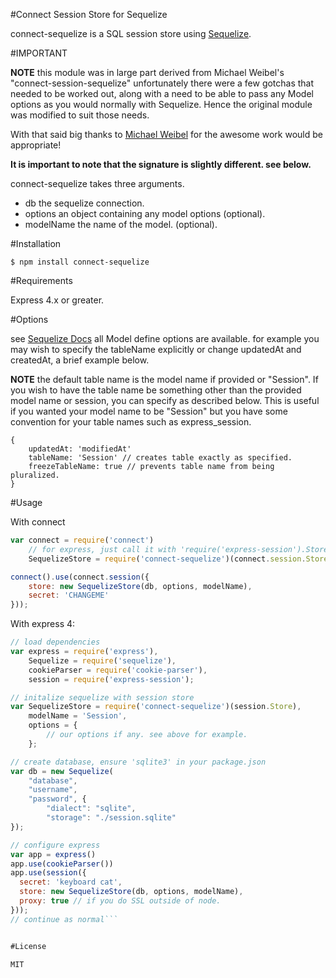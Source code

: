 #Connect Session Store for Sequelize

connect-sequelize is a SQL session store using [Sequelize](http://sequelizejs.com).

#IMPORTANT

**NOTE** this module was in large part derived from Michael Weibel's "connect-session-sequelize" unfortunately there
 were a few gotchas that needed to be worked out, along with a need to be able to pass any Model options as you
 would normally with Sequelize. Hence the original module was modified to suit those needs.

With that said big thanks to [Michael Weibel](https://github.com/mweibel) for the awesome work would be appropriate!

**It is important to note that the signature is slightly different. see below.**

connect-sequelize takes three arguments.

- db the sequelize connection.
- options an object containing any model options (optional).
- modelName the name of the model. (optional).



#Installation

```
$ npm install connect-sequelize
```

#Requirements

Express 4.x or greater.

#Options

see [Sequelize Docs](http://sequelizejs.com/docs/latest/models) all Model define options are available.
for example you may wish to specify the tableName explicitly or change updatedAt and createdAt, a brief example below.

**NOTE** the default table name is the model name if provided or "Session". If you wish to have the table 
name be something other than the provided model name or session, you can specify as described below. This is useful
if you wanted your model name to be "Session" but you have some convention for your table names such as express_session.

```
{
    updatedAt: 'modifiedAt'
    tableName: 'Session' // creates table exactly as specified.
    freezeTableName: true // prevents table name from being pluralized.
}
```

#Usage

With connect

```javascript
var connect = require('connect')
	// for express, just call it with 'require('express-session').Store
	SequelizeStore = require('connect-sequelize')(connect.session.Store);

connect().use(connect.session({
	store: new SequelizeStore(db, options, modelName),
	secret: 'CHANGEME'
}));
```

With express 4:

```javascript
// load dependencies
var express = require('express'),
    Sequelize = require('sequelize'),
    cookieParser = require('cookie-parser'),
    session = require('express-session');

// initalize sequelize with session store
var SequelizeStore = require('connect-sequelize')(session.Store),
    modelName = 'Session',
    options = {
        // our options if any. see above for example.
    };

// create database, ensure 'sqlite3' in your package.json
var db = new Sequelize(
    "database",
    "username",
    "password", {
        "dialect": "sqlite",
        "storage": "./session.sqlite"
});

// configure express
var app = express()
app.use(cookieParser())
app.use(session({
  secret: 'keyboard cat',
  store: new SequelizeStore(db, options, modelName),
  proxy: true // if you do SSL outside of node.
}));
// continue as normal```


#License

MIT
